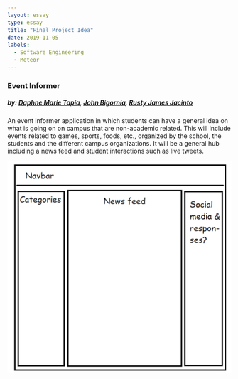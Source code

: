 ```yaml
---
layout: essay
type: essay
title: "Final Project Idea"
date: 2019-11-05
labels:
  - Software Engineering
  - Meteor
---
```

<h3>Event Informer</h3>
<h5>by: <a href="https://dmtapia.github.io">Daphne Marie Tapia</a>, <a href="https://johnbigornia.github.io">John Bigornia</a>, <a href="https://rustyjacinto.github.io/">Rusty James Jacinto</a></h5>

<p>An event informer application in which students can have a general idea on what is going on on campus that are non-academic related. This will include events related to games, sports, foods, etc., organized by the school, the students and the different campus organizations. It will be  a general hub including a news feed and student interactions such as live tweets.</p>

<img src="../images/Screen%20Shot%202019-11-05%20at%2011.14.21%20AM.png">
